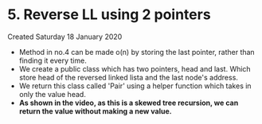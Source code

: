 # 5. Reverse LL using 2 pointers
Created Saturday 18 January 2020


* Method in no.4 can be made o(n) by storing the last pointer, rather than finding it every time.
* We create a public class which has two pointers, head and last. Which store head of the reversed linked lista and the last node's address.
* We return this class called 'Pair' using a helper function which takes in only the value head.
* **As shown in the video, as this is a skewed tree recursion, we can return the value without making a new value.**


